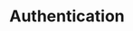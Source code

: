 ---
title: Authentication
position_number: 3
parameters:
  - name:
    content:
content_markdown: >-
  The Freight Exchange endpoints make use of JWT ([JSON Web
  Tokens](https://jwt.io/)) for secure authentication and authorization. This
  token is to be provided in the Authorization header of each HTTP request using
  the '[Bearer'](https://oauth.net/2/bearer-tokens/) scheme.


  In order to use the Freight Exchange API’s you need a business account with
  proper access. If you do not have your credentials, please address to
  Teleroute Integration team.

  {: .info}


  You need to be authenticated for all API requests (except the authentication
  one).&nbsp;
left_code_blocks:
  - code_block:
    title:
    language:
right_code_blocks:
  - code_block: |2-
       $.get("http://api.myapp.com/books/", { "token": "YOUR_APP_KEY"}, function(data) {
         alert(data);
       });
    title: JQuery
    language: javascript
  - code_block: ' curl http://api.myapp.com/books?token=YOUR_APP_KEY'
    title: Curl
    language: bash
---